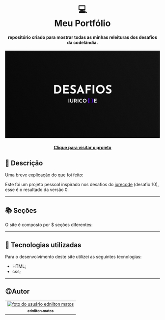 <h1 align="center">
  💻<br>Meu Portfólio
</h1>

<h4 align="center">
  repositório criado para mostrar todas as minhas releituras dos desafios da codelândia.
</h4>

<img src="https://github.com/HenriqueTorrico/iuricode-desafios/blob/main/design/desafios.jpg"></img>

<h4 align="center"><a href="https://codelandia10.vercel.app/">Clique para visitar o projeto</a></h4>

## 📄 Descrição
Uma breve explicação do que foi feito:

Este foi um projeto pessoal inspirado nos desafios do [iurecode](https://www.instagram.com/iuricode/) (desafio 10), esse é o resultado da versão 0.

---

## 📚 Seções
O site é composto por $ seções diferentes:

---

## 💼 Tecnologias utilizadas
Para o desenvolvimento deste site utilizei as seguintes tecnologias:

- HTML;
- css;

---

## 🙃Autor<br>
<table>
  <tr>
    <td align="center">
      <a href="https://github.com/edniltonmatos">
        <img src="https://github.com/edniltonmatos/portfolio/blob/main/imagens/minha%20foto.png" width="100px;" alt="foto do usuário ednilton matos"/><br>
        <sub>
          <b>ednilton matos</b>
        </sub>
      </a>
    </td>
  </tr>
</table>
